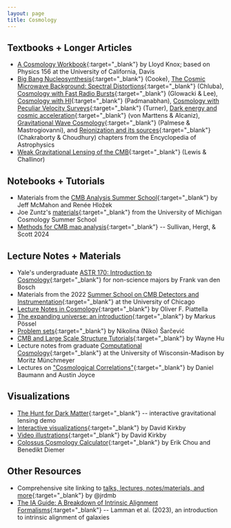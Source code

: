 ```yaml
---
layout: page
title: Cosmology
---
```


## Textbooks + Longer Articles
- [A Cosmology Workbook](https://phys.libretexts.org/Courses/University_of_California_Davis/UCD%3A_Physics_156_-_A_Cosmology_Workbook/Workbook){:target="_blank"} by Lloyd Knox; based on Physics 156 at the University of California, Davis
- [Big Bang Nucleosynthesis](https://arxiv.org/abs/2409.06015){:target="_blank"} (Cooke), [The Cosmic Microwave Background: Spectral Distortions](https://arxiv.org/abs/2502.05188){:target="_blank"} (Chluba), [Cosmology with Fast Radio Bursts](https://arxiv.org/abs/2410.24072){:target="_blank"} (Glowacki & Lee), [Cosmology with HI](https://arxiv.org/abs/2411.08113){:target="_blank"} (Padmanabhan), [Cosmology with Peculiar Velocity Surveys](https://arxiv.org/abs/2411.19484){:target="_blank"} (Turner), [Dark energy and cosmic acceleration](https://arxiv.org/abs/2502.00923){:target="_blank"} (von Marttens & Alcaniz), [Gravitational Wave Cosmology](https://arxiv.org/abs/2502.00239){:target="_blank"} (Palmese & Mastrogiovanni), and [Reionization and its sources](https://arxiv.org/abs/2502.12004){:target="_blank"} (Chakraborty & Choudhury) chapters from the Encyclopedia of Astrophysics
- [Weak Gravitational Lensing of the CMB](https://arxiv.org/abs/astro-ph/0601594){:target="_blank"} (Lewis & Challinor)

## Notebooks + Tutorials
- Materials from the [CMB Analysis Summer School](https://github.com/jeffmcm1977/CMBAnalysis_SummerSchool){:target="_blank"} by Jeff McMahon and Renée Hložek
- Joe Zuntz's [materials](https://github.com/joezuntz/michigan){:target="_blank"} from the University of Michigan Cosmology Summer School
- [Methods for CMB map analysis](https://arxiv.org/abs/2410.12951){:target="_blank"} -- Sullivan, Hergt, & Scott 2024

## Lecture Notes + Materials 
- Yale's undergraduate [ASTR 170: Introduction to Cosmology](http://www.astro.yale.edu/vdbosch/Introduction_to_Cosmology.pdf){:target="_blank"} for non-science majors by Frank van den Bosch
- Materials from the 2022 [Summer School on CMB Detectors and Instrumentation](https://kicp-workshops.uchicago.edu/2022-CMB-SCHOOL/presentations.php){:target="_blank"} at the University of Chicago
- [Lecture Notes in Cosmology](https://arxiv.org/abs/1803.00070){:target="_blank"} by Oliver F. Piattella
- [The expanding universe: an introduction](https://arxiv.org/abs/1712.10315){:target="_blank"} by Markus Pössel
- [Problem sets](https://github.com/nikosarcevic/PhysicsProblemSets#astro){:target="_blank"} by Nikolina (Niko) Šarčević
- [CMB and Large Scale Structure Tutorials](http://background.uchicago.edu/index.html){:target="_blank"} by Wayne Hu
- Lecture notes from graduate [Computational Cosmology](https://munchmeyer.physics.wisc.edu/lecture-notes/){:target="_blank"} at the University of Wisconsin-Madison by Moritz Münchmeyer
- Lectures on ["Cosmological Correlations"](https://github.com/ddbaumann/cosmo-correlators){:target="_blank"} by Daniel Baumann and Austin Joyce

## Visualizations
- [The Hunt for Dark Matter](https://gravitational-lensing.explored.info){:target="_blank"} -- interactive gravitational lensing demo
- [Interactive visualizations](https://dkirkby.github.io/cosmo-demo/){:target="_blank"} by David Kirkby
- [Video illustrations](https://www.youtube.com/playlist?list=PL7OMoi4OS2cxFlneU57--8iCOf6bESH9c){:target="_blank"} by David Kirkby
- [Colossus Cosmology Calculator](https://colossus.astro.umd.edu){:target="_blank"} by Erik Chou and Benedikt Diemer

## Other Resources
- Comprehensive site linking to [talks, lectures, notes/materials, and more](https://jrdmb.netlify.app){:target="_blank"} by @jrdmb
- [The IA Guide: A Breakdown of Intrinsic Alignment Formalisms](https://arxiv.org/abs/2309.08605){:target="_blank"} -- Lamman et al. (2023), an introduction to intrinsic alignment of galaxies
